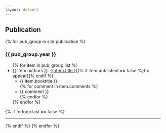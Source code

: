 ```yaml
---
layout: default
---
```

## Publication
{% for pub_group in site.publication %}<h3>{{ pub_group.year }}</h3>
<ul>{% for item in pub_group.list %}
<li>
{{ item.authors }}. <a href="{{ item.link }}">{{ item.title }}</a>{% if item.published == false %}(to appear){% endif %}
<ul>
<li>{{ item.booktitle }}</li>{% for comment in item.comments %}<li>{{ comment }}</li>{% endfor %}
</ul>
</li>
{% endfor %}
</ul>
{% if forloop.last == false %}<hr>{% endif %}
{% endfor %}
